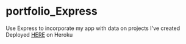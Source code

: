 # portfolio_Express
Use Express to incorporate my app with data on projects I've created
Deployed [HERE](https://immense-temple-50250.herokuapp.com/) on Heroku
